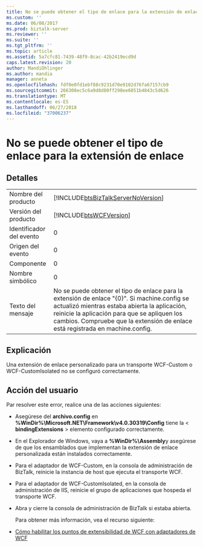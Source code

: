 ```yaml
---
title: No se puede obtener el tipo de enlace para la extensión de enlace | Microsoft Docs
ms.custom: ''
ms.date: 06/08/2017
ms.prod: biztalk-server
ms.reviewer: ''
ms.suite: ''
ms.tgt_pltfrm: ''
ms.topic: article
ms.assetid: 5a7cfc81-7439-48f9-8cac-42b2419ecd9d
caps.latest.revision: 20
author: MandiOhlinger
ms.author: mandia
manager: anneta
ms.openlocfilehash: fdf0e0fd1ebf88c9231d70e9102d76fa67157cb9
ms.sourcegitcommit: 266308ec5c6a9d8d80ff298ee6051b4843c5d626
ms.translationtype: MT
ms.contentlocale: es-ES
ms.lasthandoff: 06/27/2018
ms.locfileid: "37006237"
---
```

# <a name="unable-to-get-binding-type-for-binding-extension"></a>No se puede obtener el tipo de enlace para la extensión de enlace
## <a name="details"></a>Detalles  

|                 |                                                                                                                                                                                                                                  |
|-----------------|----------------------------------------------------------------------------------------------------------------------------------------------------------------------------------------------------------------------------------|
|  Nombre del producto   |                                                                        [!INCLUDE[btsBizTalkServerNoVersion](../includes/btsbiztalkservernoversion-md.md)]                                                                        |
| Versión del producto |                                                                                    [!INCLUDE[btsWCFVersion](../includes/btswcfversion-md.md)]                                                                                    |
|    Identificador del evento     |                                                                                                                0                                                                                                                 |
|  Origen del evento   |                                                                                                                0                                                                                                                 |
|    Componente    |                                                                                                                0                                                                                                                 |
|  Nombre simbólico  |                                                                                                                0                                                                                                                 |
|  Texto del mensaje   | No se puede obtener el tipo de enlace para la extensión de enlace "{0}". Si machine.config se actualizó mientras estaba abierta la aplicación, reinicie la aplicación para que se apliquen los cambios. Compruebe que la extensión de enlace está registrada en machine.config. |

## <a name="explanation"></a>Explicación  
 Una extensión de enlace personalizado para un transporte WCF-Custom o WCF-CustomIsolated no se configuró correctamente.  

## <a name="user-action"></a>Acción del usuario  
 Par resolver este error, realice una de las acciones siguientes:  

- Asegúrese del **archivo.config** en **%WinDir%\Microsoft.NET\Framework\v4.0.30319\Config** tiene la \< **bindingExtensions** \> elemento configurado correctamente.  

- En el Explorador de Windows, vaya a **%WinDir%\Assembly**y asegúrese de que los ensamblados que implementan la extensión de enlace personalizada están instalados correctamente.  

- Para el adaptador de WCF-Custom, en la consola de administración de BizTalk, reinicie la instancia de host que ejecuta el transporte WCF.  

- Para el adaptador de WCF-CustomIsolated, en la consola de administración de IIS, reinicie el grupo de aplicaciones que hospeda el transporte WCF.  

- Abra y cierre la consola de administración de BizTalk si estaba abierta.  

  Para obtener más información, vea el recurso siguiente:  

- [Cómo habilitar los puntos de extensibilidad de WCF con adaptadores de WCF](../core/how-to-enable-the-wcf-extensibility-points-with-the-wcf-adapters.md)
